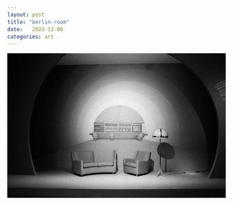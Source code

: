 ```yaml
---
layout: post
title: "berlin-room"
date:   2023-12-06
categories: art
---
```


![berlin-room](/img/arts/nikon-fm/batch-1-bw/berlin-room.jpg)
